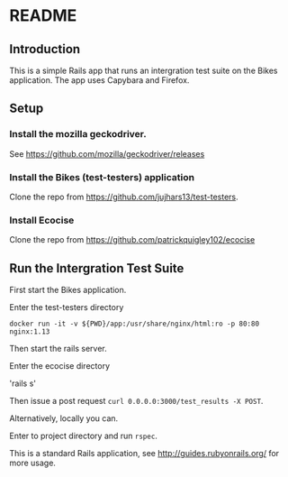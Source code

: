 # README

## Introduction

This is a simple Rails app that runs an intergration test suite on the Bikes
application. The app uses Capybara and Firefox.

## Setup

### Install the mozilla geckodriver.

See https://github.com/mozilla/geckodriver/releases

### Install the Bikes (test-testers) application

Clone the repo from https://github.com/jujhars13/test-testers.

### Install Ecocise

Clone the repo from https://github.com/patrickquigley102/ecocise

## Run the Intergration Test Suite

First start the Bikes application.

Enter the test-testers directory

`docker run -it -v ${PWD}/app:/usr/share/nginx/html:ro -p 80:80 nginx:1.13`

Then start the rails server.

Enter the ecocise directory

'rails s'

Then issue a post request `curl 0.0.0.0:3000/test_results -X POST`.

Alternatively, locally you can.

Enter to project directory and run `rspec`.

This is a standard Rails application, see http://guides.rubyonrails.org/ for
more usage.
